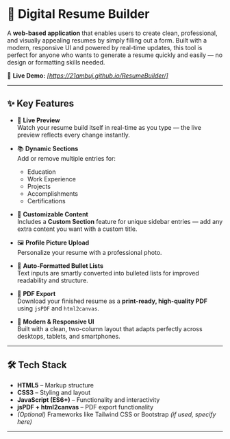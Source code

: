 # 📄 Digital Resume Builder

A **web-based application** that enables users to create clean, professional, and visually appealing resumes by simply filling out a form. Built with a modern, responsive UI and powered by real-time updates, this tool is perfect for anyone who wants to generate a resume quickly and easily — no design or formatting skills needed.

🔗 **Live Demo:**  _[https://21ambuj.github.io/ResumeBuilder/]_

---

## ✨ Key Features

- 🔁 **Live Preview**  
  Watch your resume build itself in real-time as you type — the live preview reflects every change instantly.

- 📚 **Dynamic Sections**  
  Add or remove multiple entries for:
  - Education  
  - Work Experience  
  - Projects  
  - Accomplishments  
  - Certifications  

- 🧩 **Customizable Content**  
  Includes a **Custom Section** feature for unique sidebar entries — add any extra content you want with a custom title.

- 🖼️ **Profile Picture Upload**  
  Personalize your resume with a professional photo.

- 📝 **Auto-Formatted Bullet Lists**  
  Text inputs are smartly converted into bulleted lists for improved readability and structure.

- 📄 **PDF Export**  
  Download your finished resume as a **print-ready, high-quality PDF** using `jsPDF` and `html2canvas`.

- 📱 **Modern & Responsive UI**  
  Built with a clean, two-column layout that adapts perfectly across desktops, tablets, and smartphones.

---

## 🛠️ Tech Stack

- **HTML5** – Markup structure  
- **CSS3** – Styling and layout  
- **JavaScript (ES6+)** – Functionality and interactivity  
- **jsPDF + html2canvas** – PDF export functionality  
- *(Optional)* Frameworks like Tailwind CSS or Bootstrap *(if used, specify here)*

---


